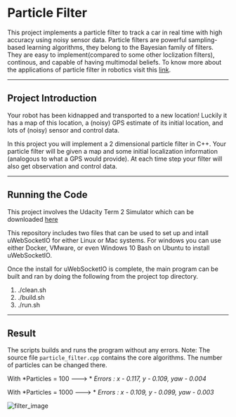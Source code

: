# Particle Filter
This project implements a particle filter to track a car in real time with high accuracy using noisy sensor data. Particle filters are powerful sampling-based learning algorithms, they belong to the Bayesian family of filters.
They are easy to implement(compared to some other loclization filters), continous, and capable of having multimodal beliefs. 
To know more about the applications of particle filter in robotics visit this [link](http://robots.stanford.edu/papers/thrun.pf-in-robotics-uai02.pdf).

---
## Project Introduction
Your robot has been kidnapped and transported to a new location! Luckily it has a map of this location, a (noisy) GPS estimate of its initial location, and lots of (noisy) sensor and control data.

In this project you will implement a 2 dimensional particle filter in C++. Your particle filter will be given a map and some initial localization information (analogous to what a GPS would provide). At each time step your filter will also get observation and control data. 

---
## Running the Code
This project involves the Udacity Term 2 Simulator which can be downloaded [here](https://github.com/udacity/self-driving-car-sim/releases)

This repository includes two files that can be used to set up and intall uWebSocketIO for either Linux or Mac systems. For windows you can use either Docker, VMware, or even Windows 10 Bash on Ubuntu to install uWebSocketIO.

Once the install for uWebSocketIO is complete, the main program can be built and ran by doing the following from the project top directory.
1. ./clean.sh
2. ./build.sh
3. ./run.sh

---
## Result
The scripts builds and runs the program without any errors.
Note: The source file `particle_filter.cpp` contains the core algorithms. The number of particles can be changed there.

With    *Particles = 100 ---> *
        *Errors :*
        *x - 0.117, y - 0.109, yaw - 0.004*

With    *Particles = 1000 ---> *
        *Errors :*
        *x - 0.109, y - 0.099, yaw - 0.003*

![filter_image]()

  
